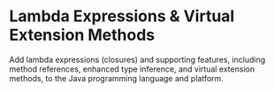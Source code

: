 # Lambda Expressions & Virtual Extension Methods
Add lambda expressions (closures) and supporting features, including method references,
enhanced type inference, and virtual extension methods, to the Java programming language and platform.